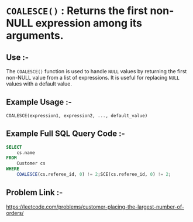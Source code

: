 # `COALESCE()` : Returns the first non-NULL expression among its arguments.

## Use :-
The `COALESCE()` function is used to handle `NULL` values by returning the first non-NULL value from a list of expressions. It is useful for replacing `NULL` values with a default value.

## Example Usage :-
`COALESCE(expression1, expression2, ..., default_value)`

## Example Full SQL Query Code :-
```sql
SELECT 
    cs.name
FROM 
    Customer cs
WHERE 
    COALESCE(cs.referee_id, 0) != 2;SCE(cs.referee_id, 0) != 2;
```
## Problem Link :-
https://leetcode.com/problems/customer-placing-the-largest-number-of-orders/
